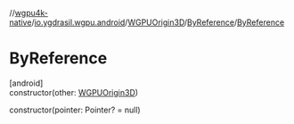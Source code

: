 //[wgpu4k-native](../../../../index.md)/[io.ygdrasil.wgpu.android](../../index.md)/[WGPUOrigin3D](../index.md)/[ByReference](index.md)/[ByReference](-by-reference.md)

# ByReference

[android]\
constructor(other: [WGPUOrigin3D](../index.md))

constructor(pointer: Pointer? = null)